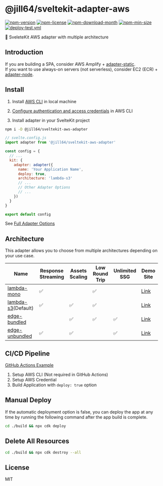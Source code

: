 <!----- BEGIN GHOST DOCS HEADER ----->

# @jill64/sveltekit-adapter-aws


<!----- BEGIN GHOST DOCS BADGES ----->
<a href="https://npmjs.com/package/@jill64/sveltekit-adapter-aws"><img src="https://img.shields.io/npm/v/@jill64/sveltekit-adapter-aws" alt="npm-version" /></a> <a href="https://npmjs.com/package/@jill64/sveltekit-adapter-aws"><img src="https://img.shields.io/npm/l/@jill64/sveltekit-adapter-aws" alt="npm-license" /></a> <a href="https://npmjs.com/package/@jill64/sveltekit-adapter-aws"><img src="https://img.shields.io/npm/dm/@jill64/sveltekit-adapter-aws" alt="npm-download-month" /></a> <a href="https://npmjs.com/package/@jill64/sveltekit-adapter-aws"><img src="https://img.shields.io/bundlephobia/min/@jill64/sveltekit-adapter-aws" alt="npm-min-size" /></a> <a href="https://github.com/jill64/sveltekit-adapter-aws/actions/workflows/deploy-test.yml"><img src="https://github.com/jill64/sveltekit-adapter-aws/actions/workflows/deploy-test.yml/badge.svg" alt="deploy-test.yml" /></a>
<!----- END GHOST DOCS BADGES ----->


🔌 SveleteKit AWS adapter with multiple architecture

<!----- END GHOST DOCS HEADER ----->

## Introduction

If you are building a SPA, consider AWS Amplify + [adapter-static](https://kit.svelte.dev/docs/single-page-apps).  
If you want to use always-on servers (not serverless), consider EC2 (ECR) + [adapter-node](https://kit.svelte.dev/docs/adapter-node).

## Install

1. Install [AWS CLI](https://docs.aws.amazon.com/cli/latest/userguide/getting-started-install.html) in local machine

2. [Configure authentication and access credentials](https://docs.aws.amazon.com/cli/latest/userguide/cli-chap-authentication.html) in AWS CLI

3. Install adapter in your SvelteKit project

```sh
npm i -D @jill64/sveltekit-aws-adapter
```

```js
// svelte.config.js
import adapter from '@jill64/sveltekit-aws-adapter'

const config = {
  // ...
  kit: {
    adapter: adapter({
      name: 'Your Application Name',
      deploy: true,
      architecture: 'lambda-s3'
      // ...
      // Other Adapter Options
      // ...
    })
  }
}

export default config
```

See [Full Adapter Options](./packages/adapter/src/types/AdapterOptions.ts)

## Architecture

This adapter allows you to choose from multiple architectures depending on your use case.

| Name                                              | Response Streaming | Assets Scaling | Low Round Trip | Unlimited SSG | Demo Site                                      |
| ------------------------------------------------- | ------------------ | -------------- | -------------- | ------------- | ---------------------------------------------- |
| [lambda-mono](./docs/lambda-mono/README.md)       | ✅                 |                | ✅             |               | [Link](https://lambda-mono.adapter-aws.com)    |
| [lambda-s3](./docs/lambda-s3/README.md)(Default)  | ✅                 | ✅             | ✅             |               | [Link](https://lambda-s3.adapter-aws.com)      |
| [edge-bundled](./docs/edge-bundled/README.md)     |                    | ✅             | ✅             | ✅            | [Link](https://edge-bundled.adapter-aws.com)   |
| [edge-unbundled](./docs/edge-unbundled/README.md) | ✅                 | ✅             |                | ✅            | [Link](https://edge-unbundled.adapter-aws.com) |

## CI/CD Pipeline

[GitHub Actions Example](./.github/workflows)

1. Setup AWS CLI (Not required in GitHub Actions)
2. Setup AWS Credential
3. Build Application with `deploy: true` option

## Manual Deploy

If the automatic deployment option is false, you can deploy the app at any time by running the following command after the app build is complete.

```sh
cd ./build && npx cdk deploy
```

## Delete All Resources

```sh
cd ./build && npx cdk destroy --all
```
<!----- BEGIN GHOST DOCS FOOTER ----->

## License

MIT

<!----- END GHOST DOCS FOOTER ----->